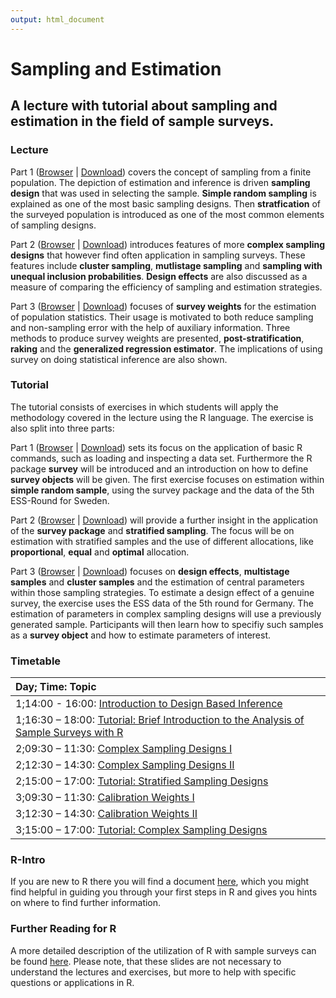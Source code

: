 ```yaml
---
output: html_document
---
```

# Sampling and Estimation
## A lecture with tutorial about sampling and estimation in the field of sample surveys. 

### Lecture 

Part 1 ([Browser](https://github.com/BernStZi/SamplingAndEstimation/blob/short/lecture/part_1.pdf) | 
[Download](https://github.com/BernStZi/SamplingAndEstimation/raw/short/lecture/part_1.pdf))
covers the concept of sampling from a finite population. The depiction of estimation and inference is driven  **sampling design** that was used in selecting the sample. **Simple random sampling** is explained as one of the most basic sampling designs. Then **stratfication** of the surveyed population is introduced as one of the most common elements of sampling designs.

Part 2 ([Browser](https://github.com/BernStZi/SamplingAndEstimation/blob/short/lecture/part_2.pdf) | 
[Download](https://github.com/BernStZi/SamplingAndEstimation/raw/short/lecture/part_2.pdf))
introduces features of more **complex sampling designs** that however find often application in sampling surveys.
These features include **cluster sampling**, **mutlistage sampling** and **sampling with unequal inclusion probabilities**.
**Design effects** are also discussed as a measure of comparing the efficiency of sampling and estimation strategies.

Part 3 ([Browser](https://github.com/BernStZi/SamplingAndEstimation/blob/short/lecture/part_3.pdf) | 
[Download](https://github.com/BernStZi/SamplingAndEstimation/raw/short/lecture/part_3.pdf))
focuses of **survey weights** for the estimation of population statistics. Their usage is motivated to both reduce sampling and non-sampling error with the help of auxiliary information. Three methods to produce survey weights are presented, **post-stratification**, **raking** and the **generalized regression estimator**.
The implications of using survey on doing statistical inference are also shown.

### Tutorial

The tutorial consists of exercises in which students will apply the methodology covered in the lecture using the R language. The exercise is also split into three parts:

Part 1 ([Browser](https://github.com/BernStZi/SamplingAndEstimation/blob/short/tutorial/Ex1.md) | 
[Download](https://github.com/BernStZi/SamplingAndEstimation/raw/short/tutorial/Ex1.pdf)) sets its focus on the application of basic R commands, such as loading and inspecting a data set. Furthermore the R package **survey** will be introduced and an introduction on how to define **survey objects** will be given. The first exercise focuses on estimation within **simple random sample**, using the survey package and the data of the 5th ESS-Round for Sweden.

Part 2 ([Browser](https://github.com/BernStZi/SamplingAndEstimation/blob/short/tutorial/Ex2.md) | 
[Download](https://github.com/BernStZi/SamplingAndEstimation/raw/short/tutorial/Ex2.pdf))  will provide a further insight in the application of the **survey package** and **stratified sampling**. The focus will be on estimation with stratified samples and the use of different allocations, like **proportional**, **equal** and **optimal** allocation.

Part 3 ([Browser](https://github.com/BernStZi/SamplingAndEstimation/blob/short/tutorial/Ex3.md) | 
[Download](https://github.com/BernStZi/SamplingAndEstimation/raw/short/tutorial/Ex3.pdf)) focuses on **design effects**,   **multistage samples** and **cluster samples** and the estimation of central parameters within those sampling strategies. To estimate a design effect of a genuine survey, the exercise uses the ESS data of the 5th round for Germany.
The estimation of parameters in complex sampling designs will use a previously generated sample. Participants will then learn how to specifiy such samples as a **survey object** and how to estimate parameters of interest.


### Timetable


|Day; Time: Topic                                                                           |
|:--------------------------------------------------------------------------------------|
|1;14:00 - 16:00:  [Introduction to Design Based Inference](https://github.com/BernStZi/SamplingAndEstimation/blob/short/lecture/part_1.pdf)                               |
|1;16:30 – 18:00: [Tutorial: Brief Introduction to the Analysis of Sample Surveys with R](https://github.com/BernStZi/SamplingAndEstimation/blob/short/tutorial/Ex1.md) |
|2;09:30 – 11:30: [Complex Sampling Designs I](https://github.com/BernStZi/SamplingAndEstimation/blob/short/lecture/part_2.pdf)                                          |
|2;12:30 – 14:30: [Complex Sampling Designs II ](https://github.com/BernStZi/SamplingAndEstimation/blob/short/lecture/part_2.pdf)                                           |
|2;15:00 – 17:00: [Tutorial: Stratified Sampling Designs](https://github.com/BernStZi/SamplingAndEstimation/blob/short/tutorial/Ex2.md)                                 |
|3;09:30 – 11:30: [Calibration Weights I](https://github.com/BernStZi/SamplingAndEstimation/blob/short/lecture/part_3.pdf)                                                 |
|3;12:30 – 14:30: [Calibration Weights II](https://github.com/BernStZi/SamplingAndEstimation/blob/short/lecture/part_3.pdf)                                                |
|3;15:00 – 17:00: [Tutorial: Complex Sampling Designs](https://github.com/BernStZi/SamplingAndEstimation/blob/short/tutorial/Ex3.pdf)                                     |


### R-Intro
If you are new to R there you will find a document [here](https://github.com/BernStZi/SamplingAndEstimation/blob/short/tutorial/preparation/Preparation.md), which you might find helpful in guiding you through your first steps in R and gives you hints on where to find further information.

### Further Reading for R
A more detailed description of the utilization of R with sample surveys can be found [here](https://github.com/BernStZi/SamplingAndEstimation/tree/short/tutorial/slides). Please note, that these slides are not necessary to understand the lectures and exercises, but more to help with specific questions or applications in R.




